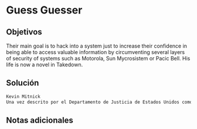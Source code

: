 # Guess Guesser

## Objetivos
Their main goal is to hack into a system just to increase their confidence in being able to access valuable information by circumventing several layers of security of systems such as Motorola, Sun Mycrosistem or Pacic Bell. His life is now a novel in Takedown.


## Solución 
```bash
Kevin Mitnick
Una vez descrito por el Departamento de Justicia de Estados Unidos como el “cibercriminal más buscado en la historia de Estados Unidos”, Mitnick supuestamente accedió a las **redes informáticas** de algunas de las mejores compañias de tecnología y telecomunicaciones del mundo, incluyendo Pacific Bell, Fujitsu, IBM, Motorola y Nokia durante la década de 1990.

```

## Notas adicionales